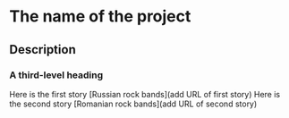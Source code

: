 # The name of the project
## Description
### A third-level heading

Here is the first story [Russian rock bands](add URL of first story)
Here is the second story [Romanian rock bands](add URL of second story)
